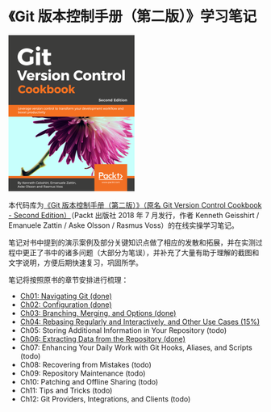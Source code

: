 # 《Git 版本控制手册（第二版）》学习笔记

![book cover](./assets/cover.png)

本代码库为[《Git 版本控制手册（第二版）》（原名 Git Version Control Cookbook - Second Edition）](https://www.packtpub.com/product/git-version-control-cookbook-second-edition/9781789137545)（Packt 出版社 2018 年 7 月发行，作者 Kenneth Geisshirt / Emanuele Zattin / Aske Olsson / Rasmus Voss）的在线实操学习笔记。

笔记对书中提到的演示案例及部分关键知识点做了相应的发散和拓展，并在实测过程中更正了书中的诸多问题（大部分为笔误），并补充了大量有助于理解的截图和文字说明，方便后期快速复习，巩固所学。

笔记将按照原书的章节安排进行梳理：

- [Ch01: Navigating Git (done)](./Ch01.md)
- [Ch02: Configuration (done)](./Ch02.md)
- [Ch03: Branching, Merging, and Options (done)](./Ch03.md)
- [Ch04: Rebasing Regularly and Interactively, and Other Use Cases (15%)](./Ch04.md)
- Ch05: Storing Additional Information in Your Repository (todo)
- [Ch06: Extracting Data from the Repository (done)](./Ch06.md)
- Ch07: Enhancing Your Daily Work with Git Hooks, Aliases, and Scripts (todo)
- Ch08: Recovering from Mistakes (todo)
- Ch09: Repository Maintenance (todo)
- Ch10: Patching and Offline Sharing (todo)
- Ch11: Tips and Tricks (todo)
- Ch12: Git Providers, Integrations, and Clients (todo)



